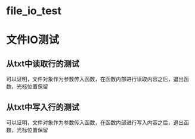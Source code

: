# file_io_test
# 文件IO测试

## 从txt中读取行的测试
可以证明，文件对象作为参数传入函数，在函数内部进行读取内容之后，退出函数，光标位置保留

## 从txt中写入行的测试
可以证明，文件对象作为参数传入函数，在函数内部进行写入内容之后，退出函数，光标位置保留

